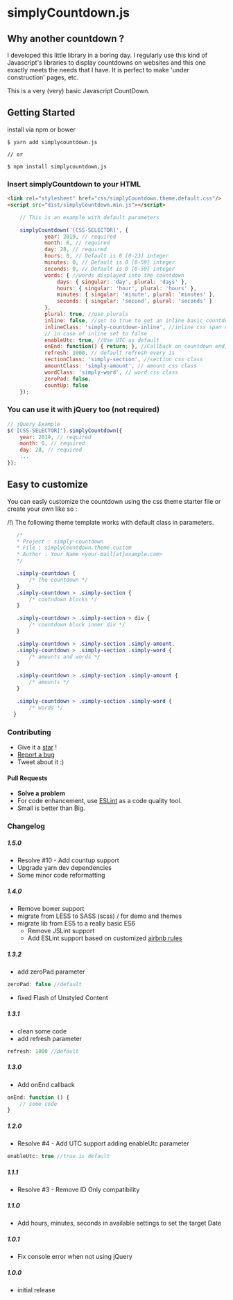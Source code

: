 # simplyCountdown.js

## Why another countdown ?

I developed this little library in a boring day. I regularly use this kind of Javascript's libraries to display countdowns on websites and this one exactly meets the needs that I have. It is perfect to make 'under construction' pages, etc.

This is a very (very) basic Javascript CountDown.

## Getting Started

install via npm or bower

```
$ yarn add simplycountdown.js

// or

$ npm install simplycountdown.js
```

### Insert simplyCountdown to your HTML

```html
<link rel="stylesheet" href="css/simplyCountdown.theme.default.css"/>
<script src="dist/simplyCountdown.min.js"></script>
```
```javascript
    // This is an example with default parameters

    simplyCountdown('[CSS-SELECTOR]', {
            year: 2019, // required
            month: 6, // required
            day: 28, // required
            hours: 0, // Default is 0 [0-23] integer
            minutes: 0, // Default is 0 [0-59] integer
            seconds: 0, // Default is 0 [0-59] integer
            words: { //words displayed into the countdown
                days: { singular: 'day', plural: 'days' },
                hours: { singular: 'hour', plural: 'hours' },
                minutes: { singular: 'minute', plural: 'minutes' },
                seconds: { singular: 'second', plural: 'seconds' }
            },
            plural: true, //use plurals
            inline: false, //set to true to get an inline basic countdown like : 24 days, 4 hours, 2 minutes, 5 seconds
            inlineClass: 'simply-countdown-inline', //inline css span class in case of inline = true
            // in case of inline set to false
            enableUtc: true, //Use UTC as default
            onEnd: function() { return; }, //Callback on countdown end, put your own function here
            refresh: 1000, // default refresh every 1s
            sectionClass: 'simply-section', //section css class
            amountClass: 'simply-amount', // amount css class
            wordClass: 'simply-word', // word css class
            zeroPad: false,
            countUp: false
    });
```

### You can use it with jQuery too (not required)

```javascript
// jQuery Example
$('[CSS-SELECTOR]').simplyCountdown({
    year: 2019, // required
    month: 6, // required
    day: 28, // required
    ...
});
```

## Easy to customize

You can easly customize the countdown using the css theme starter file or create your own like so :

/!\ The following theme template works with default class in parameters.

 ```css
    /*
    * Project : simply-countdown
    * File : simplyCountdown.theme.custom
    * Author : Your Name <your-mail[at]example.com>
    */

    .simply-countdown {
        /* The countdown */
    }
    .simply-countdown > .simply-section {
        /* coutndown blocks */
    }

    .simply-countdown > .simply-section > div {
        /* countdown block inner div */
    }

    .simply-countdown > .simply-section .simply-amount,
    .simply-countdown > .simply-section .simply-word {
        /* amounts and words */
    }

    .simply-countdown > .simply-section .simply-amount {
        /* amounts */
    }

    .simply-countdown > .simply-section .simply-word {
        /* words */
   }
```

### Contributing
- Give it a [star](https://github.com/VincentLoy/simplyCountdown.js/stargazers) !
- [Report a bug](https://github.com/VincentLoy/simplyCountdown.js/issues)
- Tweet about it :)

#### Pull Requests
- **Solve a problem**
- For code enhancement, use [ESLint](https://eslint.org/) as a code quality tool.
- Small is better than Big.

### Changelog

##### 1.5.0
- Resolve #10 - Add countup support
- Upgrade yarn dev dependencies
- Some minor code reformatting

##### 1.4.0
- Remove bower support
- migrate from LESS to SASS (scss) / for demo and themes
- migrate lib from ES5 to a really basic ES6
    - Remove JSLint support
    - Add ESLint support based on customized [airbnb rules](https://www.npmjs.com/package/eslint-config-airbnb-base)

##### 1.3.2
- add zeroPad parameter
```javascript
zeroPad: false //default
```
- fixed Flash of Unstyled Content

##### 1.3.1
- clean some code
- add refresh parameter
```javascript
refresh: 1000 //default
```

##### 1.3.0
- Add onEnd callback
```javascript
onEnd: function () {
    // some code
}
```

##### 1.2.0
- Resolve #4 - Add UTC support adding enableUtc parameter
```javascript
enableUtc: true //true is default
```
##### 1.1.1
- Resolve #3 - Remove ID Only compatibility

##### 1.1.0
- Add hours, minutes, seconds in available settings to set the target Date

##### 1.0.1
- Fix console error when not using jQuery

##### 1.0.0
- initial release
